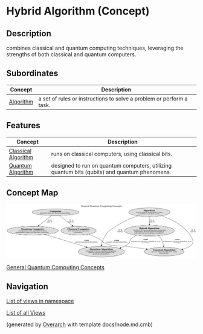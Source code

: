 
# Hybrid Algorithm (Concept)
## Description
combines classical and quantum computing techniques, leveraging the strengths of both classical and quantum computers.

## Subordinates
| Concept | Description |
|---|---|
| [Algorithm](../../software-development/quantum-computing/algorithm.md)| a set of rules or instructions to solve a problem or perform a task. |
## Features
| Concept | Description |
|---|---|
| [Classical Algorithm](../../software-development/quantum-computing/classical-algorithm.md)| runs on classical computers, using classical bits. |
| [Quantum Algorithm](../../software-development/quantum-computing/quantum-algorithm.md)| designed to run on quantum computers, utilizing quantum bits (qubits) and quantum phenomena. |

## Concept Map
![General Quantum Computing Concepts](../../software-development/quantum-computing/concept-view.png)

[General Quantum Computing Concepts](../../software-development/quantum-computing/concept-view.md)


## Navigation
[List of views in namespace](./views-in-namespace.md)

[List of all Views](../../views.md)


(generated by [Overarch](https://github.com/soulspace-org/overarch) with template docs/node.md.cmb)

